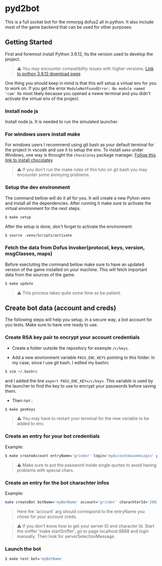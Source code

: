 # pyd2bot

This is a full socket bot for the mmorpg dofus2 all in python. It also include most of the game backend that can be used for other purposes.

## Getting Started

First and foremost install Python 3.9.12, Its the version used to develop the project.

> :warning: You may encounter compatibility issues with higher versions. [Link to python 3.9.12 download page](https://www.python.org/downloads/release/python-3912/)

One thing you should keep in mind is that this will setup a virtual env for you to work on. If you get the error `ModuleNotFoundError: No module named 'com'` its most likely because you opened a neww terminal and you didn't activate the virtual env of the project.

### Install node js

Install node js. It is needed to run the simulated launcher.

### For windows users install make

For windows users I recommend using git bash as your default terminal for the project in vscode and use it to setup the env.
To install `make` under Windows, one way is throught the `chocolatey` package manager.
[Follow this link to install chocolatey](https://www.liquidweb.com/kb/how-to-install-chocolatey-on-windows/)

> :warning: If you don't run the make rules of this tuto on git bash you may encounter some annoying problems.

### Setup the dev environment

The command bellow will do it all for you. It will create a new Pyhon venv and install all the dependencies.
After running it make sure to activate the virtual environment for the next steps.

```bash
$ make setup
```

After the setup is done, don't forget to activate the environment:

```bash
$ source .venv/Scripts/activate
```

### Fetch the data from Dofus Invoker(protocol, keys, version, msgClasses, maps)

Before exectuting the command bellow make sure to have an updated version of the game installed on your machine.
This will fetch important data from the sources of the game.

```bash
$ make update
```

> :warning: This process takes quite some time so be patient.

## Create bot data (account and creds)

The following steps will help you setup, in a secure way, a bot account for you tests. Make sure to have one ready to use.

### Create RSA key pair to encrypt your account credentials

* Create a folder outside the repository for example `/c/keys`.
  
* Add a new environment variable `PASS_ENC_KEYS` pointing to this folder. In my case, since I use git bash, I edited my bashrc 
```bash 
$ vim ~/.bashrc
```
and I added the line `export PASS_ENC_KEY=/c/keys`. This variable is used by the launcher to find the key to use to encrypt your passwords before saving them.

* Then run :

```bash
$ make genKeys
```

> :warning: You may have to restart your terminal for the new variable to be added to env.

### Create an entry for your bot credentials

Example:

```bash
$ make createAccount entryName='grinder' login='myAccountAwsomeLogin' password='keepThisOneSafe'
```

> :warning: Make sure to put the password inside single quotes to avoid having problems with special chars.

### Create an entry for the bot charachter infos

Example:

```bash
make createBot botName='myBotName' account='grinder' charachterId='290210840786' serverId='210'
```

> Here the 'account' arg should correspond to the entryName you chose for your account creds.

> :warning: If you don't know how to get your server ID and character Id. Start the sniffer 'make startSniffer', go to page localhost:8888 and login manually. Then look for serverSelectionMessage.

### Launch the bot

```bash 
$ make test bot='myBotName'
```
